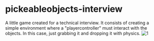 # pickeableobjects-interview
A little game created for a technical interview. It consists of creating a simple environment where a "playercontroller" must interact with the objects. In this case, just grabbing it and dropping it with physics.
![1](https://user-images.githubusercontent.com/78278258/154437106-5d76d5b1-7f73-4392-8425-43d1efc72ea4.png)
